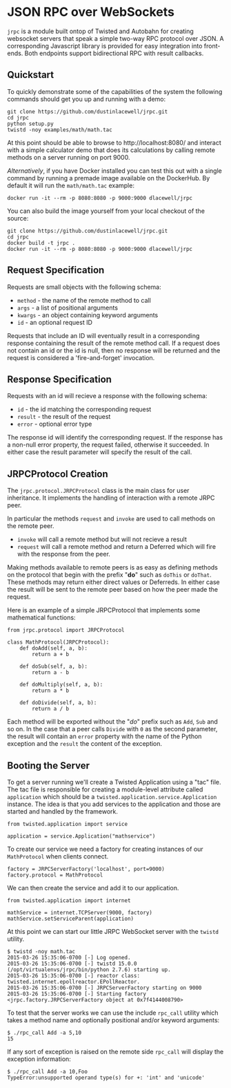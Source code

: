 
JSON RPC over WebSockets
========================

`jrpc` is a module built ontop of Twisted and Autobahn for creating websocket servers that
speak a simple two-way RPC protocol over JSON. A corresponding Javascript library is provided for
easy integration into front-ends. Both endpoints support bidirectional RPC with result
callbacks.


Quickstart
----------

To quickly demonstrate some of the capabilities of the system the following commands should get you up and running with a demo:

    git clone https://github.com/dustinlacewell/jrpc.git
    cd jrpc
    python setup.py
    twistd -noy examples/math/math.tac

At this point should be able to browse to http://localhost:8080/ and interact with a simple calculator demo that does its calculations by calling remote methods on a server running on port 9000.

*Alternatively*, if you have Docker installed you can test this out with a single command by running a premade image available on the DockerHub. By default it will run the `math/math.tac` example:

    docker run -it --rm -p 8080:8080 -p 9000:9000 dlacewell/jrpc

You can also build the image yourself from your local checkout of the source:

    git clone https://github.com/dustinlacewell/jrpc.git
    cd jrpc
    docker build -t jrpc .
    docker run -it --rm -p 8080:8080 -p 9000:9000 dlacewell/jrpc

Request Specification
---------------------

Requests are small objects with the following schema:

* `method` - the name of the remote method to call
* `args` - a list of positional arguments
* `kwargs` - an object containing keyword arguments
* `id` - an optional request ID

Requests that include an ID will eventually result in a corresponding response containing
the result of the remote method call. If a request does not contain an id or the id is
null, then no response will be returned and the request is considered a 'fire-and-forget'
invocation.

Response Specification
----------------------

Requests with an id will recieve a response with the following schema:

* `id` - the id matching the corresponding request
* `result` - the result of the request
* `error` - optional error type

The response id will identify the corresponding request. If the response has a non-null
error property, the request failed, otherwise it succeeded. In either case the result
parameter will specify the result of the call.


JRPCProtocol Creation
---------------------

The `jrpc.protocol.JRPCProtocol` class is the main class for user inheritance. It implements the handling of interaction with a remote JRPC peer.

In particular the methods `request` and `invoke` are used to call methods on the remote peer.

* `invoke` will call a remote method but will not recieve a result
* `request` will call a remote method and return a Deferred which will fire with the response from the peer.

Making methods available to remote peers is as easy as defining methods on the protocol that begin with the prefix "**do**" such as `doThis` or `doThat`. These methods may return either direct values or Deferreds. In either case the result will be sent to the remote peer based on how the peer made the request.

Here is an example of a simple JRPCProtocol that implements some mathematical functions:

    from jrpc.protocol import JRPCProtocol
    
    class MathProtocol(JRPCProtocol):
        def doAdd(self, a, b):
            return a + b
    
        def doSub(self, a, b):
            return a - b
    
        def doMultiply(self, a, b):
            return a * b
    
        def doDivide(self, a, b):
            return a / b

Each method will be exported without the "*do*" prefix such as `Add`, `Sub` and so on. In the case that a peer calls `Divide` with `0` as the second parameter, the result will contain an `error` property with the name of the Python exception and the `result` the content of the exception.


Booting the Server
------------------

To get a server running we'll create a Twisted Application using a "tac" file. The tac file is responsible for creating a module-level attribute called `application` which should be a `twisted.application.service.Application` instance. The idea is that you add services to the application and those are started and handled by the framework.

    from twisted.application import service

    application = service.Application("mathservice")

To create our service we need a factory for creating instances of our `MathProtocol` when clients connect.


    factory = JRPCServerFactory('localhost', port=9000)
    factory.protocol = MathProtocol

We can then create the service and add it to our application.

    from twisted.application import internet

    mathService = internet.TCPServer(9000, factory)
    mathService.setServiceParent(application)

At this point we can start our little JRPC WebSocket server with the `twistd` utility.

    $ twistd -noy math.tac
    2015-03-26 15:35:06-0700 [-] Log opened.
    2015-03-26 15:35:06-0700 [-] twistd 15.0.0 (/opt/virtualenvs/jrpc/bin/python 2.7.6) starting up.
    2015-03-26 15:35:06-0700 [-] reactor class: twisted.internet.epollreactor.EPollReactor.
    2015-03-26 15:35:06-0700 [-] JRPCServerFactory starting on 9000
    2015-03-26 15:35:06-0700 [-] Starting factory <jrpc.factory.JRPCServerFactory object at 0x7f4144008790>

To test that the server works we can use the include `rpc_call` utility which takes a method name and optionally positional and/or keyword arguments:

    $ ./rpc_call Add -a 5,10
    15

If any sort of exception is raised on the remote side `rpc_call` will display the exception information:

    $ ./rpc_call Add -a 10,Foo
    TypeError:unsupported operand type(s) for +: 'int' and 'unicode'

